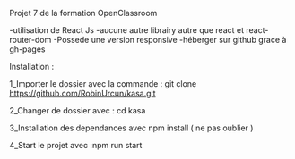 Projet 7 de la formation OpenClassroom

-utilisation de React Js
-aucune autre librairy autre que react et react-router-dom
-Possede une version responsive
-héberger sur github grace à gh-pages

Installation :

1_Importer le dossier avec la commande : git clone https://github.com/RobinUrcun/kasa.git

2_Changer de dossier avec : cd kasa

3_Installation des dependances avec npm install ( ne pas oublier )

4_Start le projet avec :npm run start
